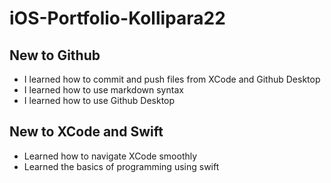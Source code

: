 # iOS-Portfolio-Kollipara22
## New to Github
- I learned how to commit and push files from XCode and Github Desktop
- I learned how to use markdown syntax
- I learned how to use Github Desktop
## New to XCode and Swift
- Learned how to navigate XCode smoothly
- Learned the basics of programming using swift
